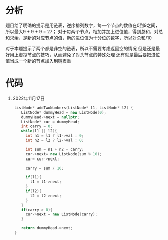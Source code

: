 # 分析
题目给了明确的提示是用链表，逆序排列数字，每一个节点的数值在0到9之间，所以最大9 + 9 + 9 = 27；
对于每两个节点，相加并加上进位值，得到总和，对总和求余，是新的对应节点的值，新的进位值为十分位的数字，所以对总和/10

对于本题提示了两个都是非空的链表，所以不需要考虑返回空的情况
但是还是最好用上虚拟节点的技巧，从而避免了对头节点的特殊处理
还有就是最后要把进位值当成一个新的节点加入到链表重

# 代码
1. 2022年11月17日
```c++
    ListNode* addTwoNumbers(ListNode* l1, ListNode* l2) {
       ListNode* dummyHead = new ListNode(0);
       dummyHead->next = nullptr;
       ListNode* cur = dummyHead;
       int carry = 0;
       while(l1 || l2){
         int n1 = l1 ? l1->val : 0;
         int n2 = l2 ? l2->val : 0;

         int sum = n1 + n2 + carry;
         cur->next= new ListNode(sum % 10);
         cur= cur->next;

         carry = sum / 10;

         if(l1){
           l1 = l1->next;
         }
         if(l2){
           l2 = l2->next;
         }
       }
       if(carry > 0){
         cur->next = new ListNode(carry);
       }

       return dummyHead->next;
    }
```